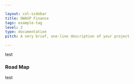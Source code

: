 ```yaml
---

layout: col-sidebar
title: OWASP Finance
tags: example-tag
level: 2
type: documentation
pitch: A very brief, one-line description of your project

---
```


test

### Road Map
test
